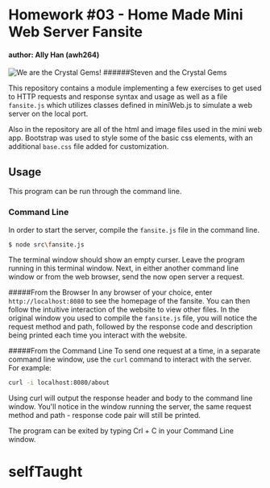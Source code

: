 Homework #03 - Home Made Mini Web Server Fansite
=====
#### author: Ally Han (awh264)

![We are the Crystal Gems!](https://secure.static.tumblr.com/7e486ccbef8c1adedc7bb6910f04d367/mlw98x4/xZ1o1axku/tumblr_static_8r6geohbazggko0g8s0k8os8s_640_v2.png)
######Steven and the Crystal Gems

This repository contains a module implementing a few exercises to get used to HTTP requests and response syntax and usage as well as a file `fansite.js` which utilizes classes defined in miniWeb.js to simulate a web server on the local port.

Also in the repository are all of the html and image files used in the mini web app. Bootstrap was used to style some of the basic css elements, with an additional `base.css` file added for customization.

## Usage
This program can be run through the command line.

### Command Line
In order to start the server, compile the `fansite.js` file in the command line.
```sh
$ node src\fansite.js
```
The terminal window should show an empty curser. Leave the program running in this terminal window. Next, in either another command line window or from the web browser, send the now open server a request.

#####From the Browser
In any browser of your choice, enter `http://localhost:8080` to see the homepage of the fansite. You can then follow the intuitive interaction of the website to view other files. In the original window you used to compile the `fansite.js` file, you will notice the request method and path, followed by the response code and description being printed each time you interact with the website.

#####From the Command Line
To send one request at a time, in a separate command line window, use the `curl` command to interact with the server. For example:

```sh
curl -i localhost:8080/about
```

Using curl will output the response header and body to the command line window. You'll notice in the window running the server, the same request method and path - response code pair will still be printed.


The program can be exited by typing Crl + C in your Command Line window.

# selfTaught
